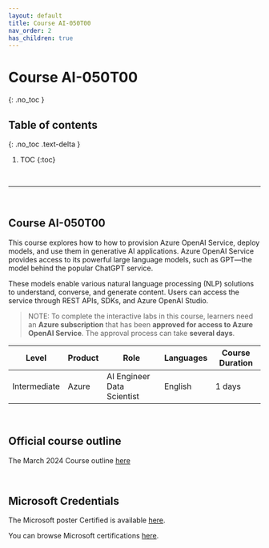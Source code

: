 ```yaml
---
layout: default
title: Course AI-050T00
nav_order: 2
has_children: true
---
```


# Course AI-050T00
{: .no_toc }


## Table of contents
{: .no_toc .text-delta }

1. TOC
{:toc}

<br/>

---

<br/>

## Course AI-050T00

<!-- Overview -->
This course explores how to how to provision Azure OpenAI Service, deploy models, and use them in generative AI applications. Azure OpenAI Service provides access to its powerful large language models, such as GPT—the model behind the popular ChatGPT service. 

These models enable various natural language processing (NLP) solutions to understand, converse, and generate content. Users can access the service through REST APIs, SDKs, and Azure OpenAI Studio. 

> NOTE: To complete the interactive labs in this course, learners need an **Azure subscription** that has been **approved for access to Azure OpenAI Service**. The approval process 
can take **several days**.


| Level        | Product       | Role                         | Languages | Course Duration |
| ---          | ---           | ---                          | ---       | --- |
| Intermediate | Azure         |  AI Engineer Data Scientist  | English   | 1 days |


<br/>

## Official course outline

<!-- Official course outline -->

The March 2024 Course outline [here](./course_outline_202403.md)

<!-- The exam skills measured is available [here](link) -->

<!-- Learning and Training Guide for <course> [here](link) -->

<br/>

## Microsoft Credentials

The Microsoft poster Certified is available [here](https://aka.ms/TrainCertPoster).

You can browse Microsoft certifications [here](https://learn.microsoft.com/en-us/credentials/browse/?credential_types=certification).


